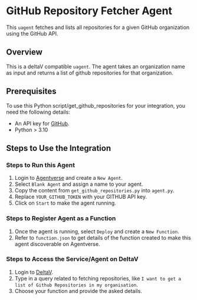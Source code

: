 # GitHub Repository Fetcher Agent

This `uagent` fetches and lists all repositories for a given GitHub organization using the GitHub API.

## Overview

This is a deltaV compatible `uagent`. The agent takes an organization name as input and returns a list of github repositories for that organization.

## Prerequisites

To use this Python script/get_github_repositories for your integration, you need the following details:
- An API key for [GitHub](https://github.com/settings/tokens).
- Python > 3.10

## Steps to Use the Integration

### Steps to Run this Agent

1. Login to [Agentverse](https://agentverse.ai) and create a `New Agent`.
2. Select `Blank Agent` and assign a name to your agent.
3. Copy the content from `get_github_repositories.py` into `agent.py`.
4. Replace `YOUR_GITHUB_TOKEN` with your GITHUB API key.
5. Click on `Start` to make the agent running.

### Steps to Register Agent as a Function

1. Once the agent is running, select `Deploy` and create a `New Function`.
2. Refer to `function.json` to get details of the function created to make this agent discoverable on Agentverse.

### Steps to Access the Service/Agent on DeltaV

1. Login to [DeltaV](https://deltav.agentverse.ai/home).
2. Type in a query related to fetching repositories, like `I want to get a list of Github Repositories in my organisation`.
3. Choose your function and provide the asked details.



